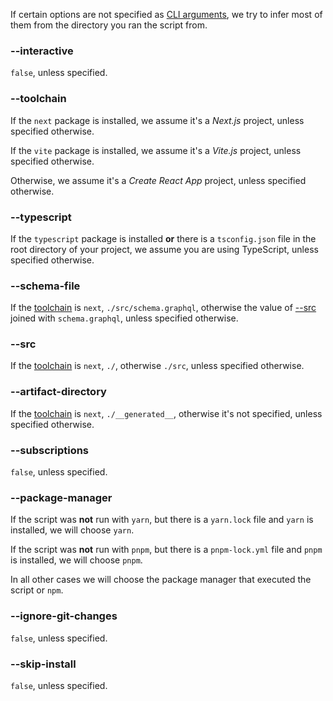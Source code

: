 If certain options are not specified as [CLI arguments](./cli-arguments.md), we try to infer most of them from the directory you ran the script from.

### --interactive

`false`, unless specified.

### --toolchain

If the `next` package is installed, we assume it's a _Next.js_ project, unless specified otherwise.

If the `vite` package is installed, we assume it's a _Vite.js_ project, unless specified otherwise.

Otherwise, we assume it's a _Create React App_ project, unless specified otherwise.

### --typescript

If the `typescript` package is installed **or** there is a `tsconfig.json` file in the root directory of your project, we assume you are using TypeScript, unless specified otherwise.

### --schema-file

If the [toolchain](./cli-arguments.md#t---toolchain-lttoolchaingt) is `next`, `./src/schema.graphql`, otherwise the value of [--src](#s---src-ltpathgt) joined with `schema.graphql`, unless specified otherwise.

### --src

If the [toolchain](./cli-arguments.md#t---toolchain-lttoolchaingt) is `next`, `./`, otherwise `./src`, unless specified otherwise.

### --artifact-directory

If the [toolchain](./cli-arguments.md#t---toolchain-lttoolchaingt) is `next`, `./__generated__`, otherwise it's not specified, unless specified otherwise.

### --subscriptions

`false`, unless specified.

### --package-manager

If the script was **not** run with `yarn`, but there is a `yarn.lock` file and `yarn` is installed, we will choose `yarn`.

If the script was **not** run with `pnpm`, but there is a `pnpm-lock.yml` file and `pnpm` is installed, we will choose `pnpm`.

In all other cases we will choose the package manager that executed the script or `npm`.

### --ignore-git-changes

`false`, unless specified.

### --skip-install

`false`, unless specified.
